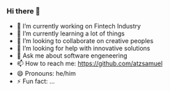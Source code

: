 ### Hi there 👋

<!--
**batzgtc/batzgtc** is a ✨ _special_ ✨ repository because its `README.md` (this file) appears on your GitHub profile.-->

- 🔭 I’m currently working on Fintech Industry
- 🌱 I’m currently learning a lot of things 
- 👯 I’m looking to collaborate on creative peoples
- 🤔 I’m looking for help with innovative solutions
- 💬 Ask me about software engeneering
- 📫 How to reach me: https://github.com/atzsamuel
- 😄 Pronouns: he/him
- ⚡ Fun fact: ...
